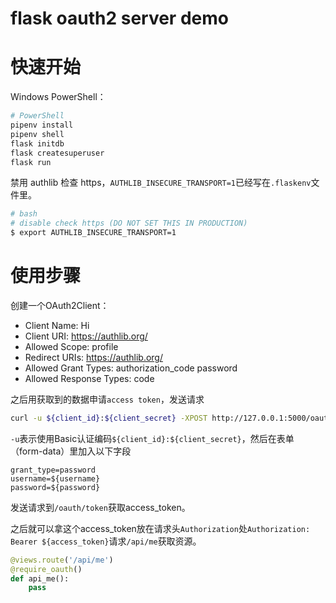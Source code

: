 # flask oauth2 server demo

# 快速开始

Windows PowerShell：

```PowerShell
# PowerShell
pipenv install
pipenv shell
flask initdb
flask createsuperuser
flask run
```

禁用 authlib 检查 https，`AUTHLIB_INSECURE_TRANSPORT=1`已经写在`.flaskenv`文件里。

```bash
# bash
# disable check https (DO NOT SET THIS IN PRODUCTION)
$ export AUTHLIB_INSECURE_TRANSPORT=1
```

# 使用步骤

创建一个OAuth2Client：

- Client Name: Hi
- Client URI: https://authlib.org/
- Allowed Scope: profile
- Redirect URIs: https://authlib.org/
- Allowed Grant Types: authorization_code password
- Allowed Response Types: code

之后用获取到的数据申请`access token`，发送请求

```bash
curl -u ${client_id}:${client_secret} -XPOST http://127.0.0.1:5000/oauth/token -F grant_type=password -F username=${username} -F password=${password}
```

`-u`表示使用Basic认证编码`${client_id}:${client_secret}`，然后在表单（form-data）里加入以下字段

```
grant_type=password
username=${username}
password=${password}
```

发送请求到`/oauth/token`获取access_token。

之后就可以拿这个access_token放在请求头`Authorization`处`Authorization: Bearer ${access_token}`请求`/api/me`获取资源。

```Python
@views.route('/api/me')
@require_oauth()
def api_me():
    pass
```



